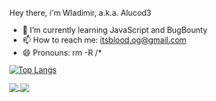 Hey there, i'm Wladimir, a.k.a. Alucod3

- 🌱 I’m currently learning JavaScript and BugBounty
- 📫 How to reach me: itsblood.og@gmail.com
- 😄 Pronouns: rm -R /*

[![Top Langs](https://github-readme-stats.vercel.app/api/top-langs/?username=alucod3)](https://github.com/anuraghazra/github-readme-stats)

<a href="https://github.com/anuraghazra/github-readme-stats">
  <img align="center" src="https://github-readme-stats.vercel.app/api/pin/?username=anuraghazra&repo=github-readme-stats" />
</a>
<a href="https://github.com/anuraghazra/convoychat">
  <img align="center" src="https://github-readme-stats.vercel.app/api/pin/?username=anuraghazra&repo=convoychat" />
</a>
